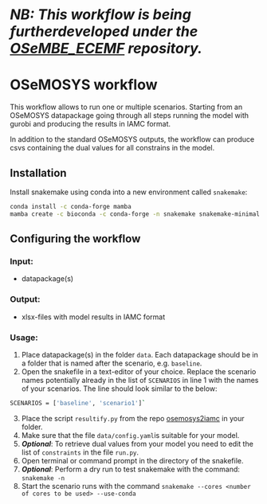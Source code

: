 # ***NB: This workflow is being furtherdeveloped under the [OSeMBE_ECEMF](https://github.com/KTH-dESA/OSeMBE_ECEMF/tree/main) repository.***

# OSeMOSYS workflow
This workflow allows to run one or multiple scenarios. Starting from an OSeMOSYS datapackage going through all steps running the model with gurobi and producing the results in IAMC format.

In addition to the standard OSeMOSYS outputs, the workflow can produce csvs containing the dual values for all constrains in the model.

## Installation
Install snakemake using conda into a new environment called `snakemake`:
```bash
conda install -c conda-forge mamba
mamba create -c bioconda -c conda-forge -n snakemake snakemake-minimal
```
## Configuring the workflow
### Input: 

- datapackage(s)

### Output:

- xlsx-files with model results in IAMC format

### Usage:

1. Place datapackage(s) in the folder `data`. Each datapackage should be in a folder that is named after the scenario, e.g. `baseline`.
2. Open the snakefile in a text-editor of your choice. Replace the scenario names potentially already in the list of `SCENARIOS` in line 1 with the names of your scenarios. The line should look similar to the below:
```bash
SCENARIOS = ['baseline', 'scenario1']`
```
3. Place the script `resultify.py` from the repo [osemosys2iamc](https://github.com/OSeMOSYS/osemosys2iamc/tree/osembe) in your folder.
4. Make sure that the file `data/config.yaml`is suitable for your model. 
3. ***Optional***: To retrieve dual values from your model you need to edit the list of `constraints` in the file `run.py`.
4. Open terminal or command prompt in the directory of the snakefile.
5. ***Optional***: Perform a dry run to test snakemake with the command: `snakemake -n`
5. Start the scenario runs with the command `snakemake --cores <number of cores to be used> --use-conda`
